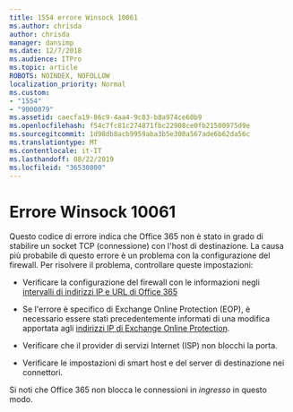 ```yaml
---
title: 1554 errore Winsock 10061
ms.author: chrisda
author: chrisda
manager: dansimp
ms.date: 12/7/2018
ms.audience: ITPro
ms.topic: article
ROBOTS: NOINDEX, NOFOLLOW
localization_priority: Normal
ms.custom:
- "1554"
- "9000079"
ms.assetid: caecfa19-86c9-4aa4-9c83-b8a974ce60b9
ms.openlocfilehash: f54c7fc81c274871fbc22908ce0fb21500975d9e
ms.sourcegitcommit: 1d98db8acb9959aba3b5e308a567ade6b62da56c
ms.translationtype: MT
ms.contentlocale: it-IT
ms.lasthandoff: 08/22/2019
ms.locfileid: "36530800"
---
```

# <a name="winsock-error-10061"></a>Errore Winsock 10061

Questo codice di errore indica che Office 365 non è stato in grado di stabilire un socket TCP (connessione) con l'host di destinazione. La causa più probabile di questo errore è un problema con la configurazione del firewall. Per risolvere il problema, controllare queste impostazioni:

- Verificare la configurazione del firewall con le informazioni negli [intervalli di indirizzi IP e URL di Office 365](https://docs.microsoft.com/office365/enterprise/urls-and-ip-address-ranges)

- Se l'errore è specifico di Exchange Online Protection (EOP), è necessario essere stati precedentemente informati di una modifica apportata agli [indirizzi IP di Exchange Online Protection](https://docs.microsoft.com/office365/SecurityCompliance/eop/exchange-online-protection-ip-addresses).

- Verificare che il provider di servizi Internet (ISP) non blocchi la porta.

- Verificare le impostazioni di smart host e del server di destinazione nei connettori.

Si noti che Office 365 non blocca le connessioni in *ingresso* in questo modo.
